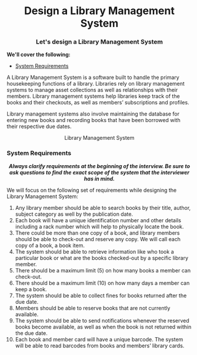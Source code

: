 <h1 align="center">Design a Library Management System</h1>
<h3 align="center">Let's design a Library Management System</h3>

**We'll cover the following:**

* [System Requirements](#system-requirements)

A Library Management System is a software built to handle the primary housekeeping functions of a library. Libraries rely on library management systems to manage asset collections as well as relationships with their members. Library management systems help libraries keep track of the books and their checkouts, as well as members’ subscriptions and profiles.

Library management systems also involve maintaining the database for entering new books and recording books that have been borrowed with their respective due dates.

<p align="center">
    Library Management System
</p>

### System Requirements

<p align="center">
    <b>
        <i>
            Always clarify requirements at the beginning of the interview. Be sure to ask questions to find the exact scope of the system that the interviewer has in mind.
        </i>
    </b>
</p>

We will focus on the following set of requirements while designing the Library Management System:

1. Any library member should be able to search books by their title, author, subject category as well by the publication date.
2. Each book will have a unique identification number and other details including a rack number which will help to physically locate the book.
3. There could be more than one copy of a book, and library members should be able to check-out and reserve any copy. We will call each copy of a book, a book item.
4. The system should be able to retrieve information like who took a particular book or what are the books checked-out by a specific library member.
5. There should be a maximum limit (5) on how many books a member can check-out.
6. There should be a maximum limit (10) on how many days a member can keep a book.
7. The system should be able to collect fines for books returned after the due date.
8. Members should be able to reserve books that are not currently available.
9. The system should be able to send notifications whenever the reserved books become available, as well as when the book is not returned within the due date.
10. Each book and member card will have a unique barcode. The system will be able to read barcodes from books and members’ library cards.

